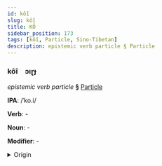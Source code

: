 ```yaml
---
id: kôî
slug: kôî
title: KÔ
sidebar_position: 173
tags: [kôî, Particle, Sino-Tibetan]
description: epistemic verb particle § Particle
---
```


### kôî&emsp;<span kind="abugida">ɔıɽɟ</span>

*epistemic verb particle* **§** [Particle](../../tags/Particle)

**IPA**: /ˈko.i/

**Verb**: -

**Noun**: -

**Modifier**: -

<details>
    <summary>Origin</summary>
    Min, Eastern 可以 kō̤-ī /kʰɔ.i/<br/>
    <em>Sino-Tibetan Language Family</em>
</details>